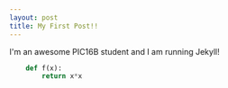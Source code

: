```yaml
---
layout: post
title: My First Post!! 
---
```


I'm an awesome PIC16B student and I am running Jekyll! 

```python
	def f(x):
		return x*x
```
